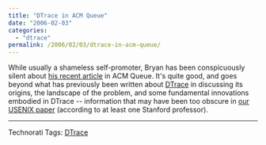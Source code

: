 ```yaml
---
title: "DTrace in ACM Queue"
date: "2006-02-03"
categories:
  - "dtrace"
permalink: /2006/02/03/dtrace-in-acm-queue/
---
```


While usually a shameless self-promoter, Bryan has been conspicuously silent about [his recent article](http://www.acmqueue.org/modules.php?name=Content&pa=showpage&pid=361) in ACM Queue. It's quite good, and goes beyond what has previously been written about [DTrace](http://www.opensolaris.org/os/community/dtrace/) in discussing its origins, the landscape of the problem, and some fundamental innovations embodied in DTrace -- information that may have been too obscure in [our USENIX paper](http://www.sun.com/bigadmin/content/dtrace/dtrace_usenix.pdf) (according to at least one Stanford professor).

* * *

Technorati Tags: [DTrace](http://technorati.com/tag/DTrace)
